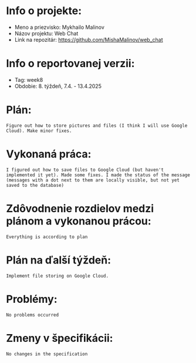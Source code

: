 # Info o projekte:
- Meno a priezvisko: Mykhailo Malinov
- Názov projektu: Web Chat
- Link na repozitár: https://github.com/MishaMalinov/web_chat

# Info o reportovanej verzii:  
- Tag: week8                      
- Obdobie: 8. týždeň, 7.4. - 13.4.2025 

# Plán:
    Figure out how to store pictures and files (I think I will use Google Cloud). Make minor fixes.

# Vykonaná práca:
    I figured out how to save files to Google Cloud (but haven't implemented it yet). Made some fixes. I made the status of the message (messages with a dot next to them are locally visible, but not yet saved to the database)

# Zdôvodnenie rozdielov medzi plánom a vykonanou prácou:
    Everything is according to plan

# Plán na ďalší týždeň:
    Implement file storing on Google Cloud.

# Problémy:
    No problems occurred

# Zmeny v špecifikácii:
    No changes in the specification
 

